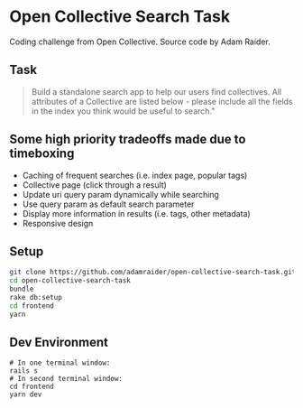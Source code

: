 # Open Collective Search Task

Coding challenge from Open Collective. Source code by Adam Raider.

## Task

> Build a standalone search app to help our users find collectives. All attributes of a Collective are listed below - please include all the fields in the index you think would be useful to search."

## Some high priority tradeoffs made due to timeboxing

- Caching of frequent searches (i.e. index page, popular tags)
- Collective page (click through a result)
- Update uri query param dynamically while searching
- Use query param as default search parameter
- Display more information in results (i.e. tags, other metadata)
- Responsive design

## Setup

```bash
git clone https://github.com/adamraider/open-collective-search-task.git
cd open-collective-search-task
bundle
rake db:setup
cd frontend
yarn
```

## Dev Environment

```
# In one terminal window:
rails s
# In second terminal window:
cd frontend
yarn dev
```
